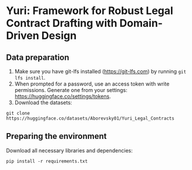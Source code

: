 # Yuri: Framework for Robust Legal Contract Drafting with Domain-Driven Design

## Data preparation
1. Make sure you have git-lfs installed (https://git-lfs.com) by running `git lfs install`.
2. When prompted for a password, use an access token with write permissions. Generate one from your settings: https://huggingface.co/settings/tokens.
3. Download the datasets:
```shell
git clone https://huggingface.co/datasets/Aborevsky01/Yuri_Legal_Contracts
```
## Preparing the environment
Download all necessary libraries and dependencies:
```shell
pip install -r requirements.txt
```

